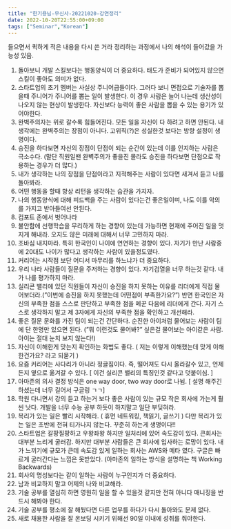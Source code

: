 ```yaml
---
title: "한기용님-무신사-20221020-강연정리"
date: 2022-10-20T22:55:00+09:00
tags: ["Seminar","Korean"]
---
```


들으면서 퀵하게 적은 내용을 다시 쓴 거라 정리하는 과정에서 나의 해석이 들어갔을 가능성 있음.

1. 돌아보니 개발 스킬보다는 행동양식이 더 중요하다. 태도가 준비가 되어있지 않으면 스킬이 좋아도 의미가 없다.
2. 스타트업의 초기 멤버는 사실상 주니어급들이다. 그러다 보니 면접으로 기술자를 뽑을때 주니어가 주니어를 뽑는 일이 발생한다. 이 경우 사람은 늘어 나는데 생산성이 나오지 않는 현상이 발생한다. 자신보다 능력이 좋은 사람을 뽑을 수 있는 용기가 있어야한다.
3. 완벽주의자는 위로 갈수록 힘들어진다. 모든 일을 자신이 다 하려고 하면 안된다. 내 생각에는 완벽주의는 장점이 아니다. 고위직(?)은 성실한것 보다는 방향 설정이 생명이다.
4. 승진을 하다보면 자신의 장점이 단점이 되는 순간이 있는데 이를 인지하는 사람은 극소수다. (말단 직원일땐 완벽주의가 좋을진 몰라도 승진을 하다보면 단점으로 작용하는 경우가 더 많다.)
5. 내가 생각하는 나의 장점을 단점이라고 지적해주는 사람이 있다면 새겨서 듣고 나를 돌아봐라.
6. 어떤 행동을 할때 항상 리턴을 생각하는 습관을 가지자.
7. 나의 행동양식에 대해 피드백을 주는 사람이 있다는건 좋은일이며, 나도 이를 악의를 가지고 받아들여선 안된다. 
8. 컴포트 존에서 벗어나라
9. 불안함에 선행학습을 무리하게 하는 경향이 있는데 가능하면 현재에 주어진 일을 멋지게 해내라. 오지도 않은 미래에 대해서 너무 고민하지 마라.
10. 조바심 내지마라. 특히 한국인이 나이에 연연하는 경향이 있다. 자기가 만난 사람중에 20대도 나이가 많다고 생각하는 사람이 있을정도였다.
11. 커리어는 시작점 보단 어디서 마무리를 하느냐가 더 중요하다.
12. 우리 나라 사람들이 질문을 주저하는 경향이 있다. 자기검열을 너무 하는것 같다. 내가 나를 평가하지 마라.
13. 실리콘 밸리에 있던 직원들이 자신이 승진을 하지 못하는 이유를 리더에게 직접 물어보더라.(”이번에 승진을 하지 못했는데 어떤점이 부족한가요?”) 반면 한국인은 자신의 부족한 점을 스스로 판단하고 부족한 점을 메꾼 다음에 리더에게 간다. 자기 스스로 생각하지 말고 제 3자에게 자신의 부족한 점을 확인하고 개선해라.
14. 좋은 질문 문화를 가진 팀이 되는건 간단하다. 순진한 아이처럼 물어보는 사람이 팀에 단 한명만 있으면 된다. (”뭐 이런것도 물어봐?” 싶은걸 물어보는 아이같은 사람. 아이는 절대 눈치 보지 않는다!)
15. 자신이 이해한게 맞는지 확인하는 화법도 좋다. ( 저는 이렇게 이해했는데 맞게 이해한건가요? 라고 되묻기 )
16. 요즘 커리어는 사다리가 아니라 정글짐이다. 즉, 떨어져도 다시 올라갈수 있고, 언제든지 옆으로 옮겨갈 수 있다. [ 이건 실리콘 밸리의 특징인것 같다고 덧붙이심. ]
17. 아마존의 의사 결정 방식은 one way door, two way door로 나뉨. [ 설명 해주긴 하셨는데 너무 길어서 구글링 ㄱㄱ]
18. 학원 다니면서 강의 듣고 하는거 보다 좋은 사람이 있는 규모 작은 회사에 가는게 훨씬 낫다. 개발을 너무 수능 공부 하듯이 하지말고 일단 부딪혀라.
19. 복리가 있는 일은 빨리 시작해라. ( 휴먼 네트워킹, 책읽기, 글쓰기 ) 다만 복리가 있는 일은 초반에 전혀 티가나지 않는다. 꾸준히 하는게 생명이다!!
20. 스타트업은 갈팡질팡하고 우왕좌왕 하지만 일처리에 있어 속도감이 있다. 큰회사는 대부분 느리게 굴러감. 하지만 대부분 사람들은 큰 회사에 입사하는 로망이 있다. 내가 느끼기에 규모가 큰데 속도감 있게 일하는 회사는 AWS와 메타 였다. 구글은 빠르게 굴러간다는 느낌은 못받았다. (아마존의 일하는 방식을 설명하는 책 Working Backwards)
21. 회사의 명성보다는 같이 일하는 사람이 누구인지가 더 중요하다.
22. 남과 비교하지 말고 어제의 나와 비교해라.
23. 기술 공부를 열심히 하면 영원히 일을 할 수 있을것 같지만 전혀 아니다 매니징을 반드시 해봐야 한다. 
24. 기술 공부를 평소에 잘 해뒀다면 다른 업무를 하다가 다시 돌아와도 문제 없다.
25. 새로 채용한 사람을 잘 온보딩 시키기 위해선 90일 이내에 성취를 줘야한다.
